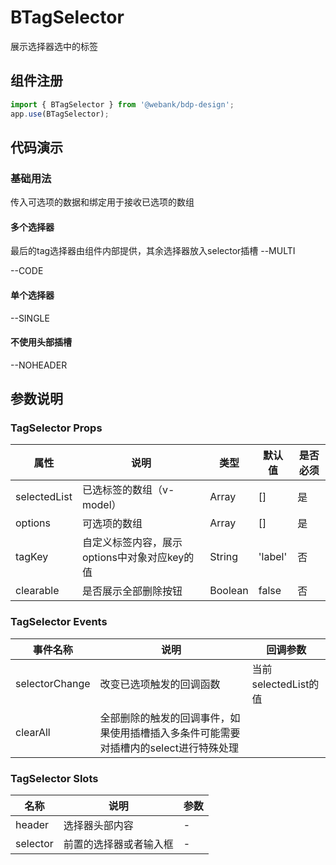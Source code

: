 # BTagSelector

展示选择器选中的标签

## 组件注册

```js
import { BTagSelector } from '@webank/bdp-design';
app.use(BTagSelector);
```

## 代码演示

### 基础用法
传入可选项的数据和绑定用于接收已选项的数组
#### 多个选择器
最后的tag选择器由组件内部提供，其余选择器放入selector插槽
--MULTI

--CODE
#### 单个选择器
--SINGLE


#### 不使用头部插槽
--NOHEADER

## 参数说明

### TagSelector Props

| 属性          | 说明                                                                                                                                            | 类型                                 | 默认值 | 是否必须 |
| ------------- | ----------------------------------------------------------------------------------------------------------------------------------------------- | ------------------------------------ | ------ | -------- |
| selectedList | 已选标签的数组（v-model）                                                                                                                                          | Array                           | []     | 是       |
| options       | 可选项的数组                                                                                                                   | Array | []     | 是       |
| tagKey          | 自定义标签内容，展示options中对象对应key的值 | String                               | 'label'     | 否       |
| clearable | 是否展示全部删除按钮 | Boolean | false | 否 |
### TagSelector Events
| 事件名称          | 说明                                                                                                                                            | 回调参数                                |
| ------------- | ----------------------------------------------------------------------------------------------------------------------------------------------- | ------------------------------------ |
| selectorChange | 改变已选项触发的回调函数                                                                                                                                          | 当前selectedList的值                         |
| clearAll | 全部删除的触发的回调事件，如果使用插槽插入多条件可能需要对插槽内的select进行特殊处理     |                          |
### TagSelector Slots
| 名称          | 说明                                                                                                                                            | 参数                                |
| ------------- | ----------------------------------------------------------------------------------------------------------------------------------------------- | ------------------------------------ |
| header | 选择器头部内容                                                                                                                                          | -                        |
| selector | 前置的选择器或者输入框                                                                                                                                          | -                        |


